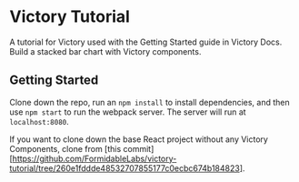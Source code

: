 # Victory Tutorial
A tutorial for Victory used with the Getting Started guide in Victory Docs. Build a stacked bar chart with Victory components.

## Getting Started
Clone down the repo, run an ```npm install``` to install dependencies, and then use ```npm start``` to run the webpack server. The server will run at ```localhost:8080```.

If you want to clone down the base React project without any Victory Components, clone from [this commit][https://github.com/FormidableLabs/victory-tutorial/tree/260e1fddde48532707855177c0ecbc674b184823].

